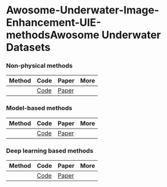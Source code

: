 Awosome-Underwater-Image-Enhancement-UIE-methodsAwosome Underwater Datasets
============================
### Non-physical methods
|Method|Code|Paper|More|
| --- | --- | --- | --- |
||[Code]()|[Paper]()||

### Model-based methods
|Method|Code|Paper|More|
| --- | --- | --- | --- |
||[Code]()|[Paper]()||

### Deep learning based methods
|Method|Code|Paper|More|
| --- | --- | --- | --- |
||[Code]()|[Paper]()||

